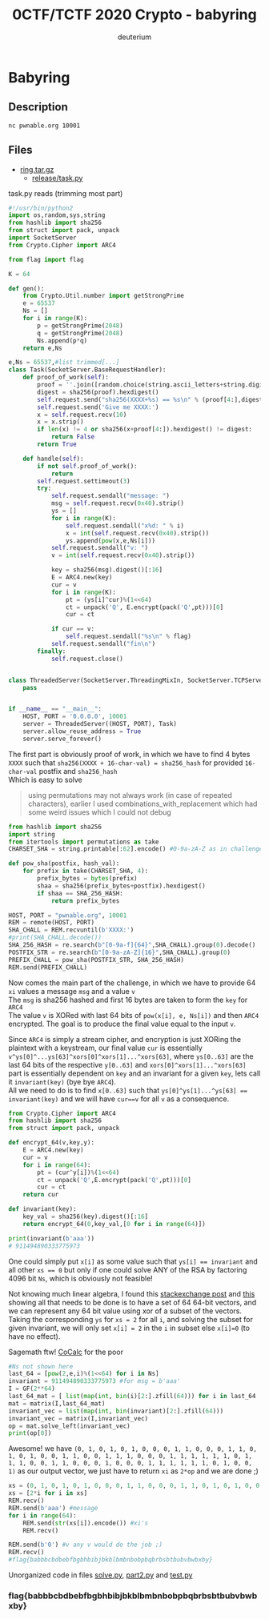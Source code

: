 ﻿---
title: "0CTF/TCTF 2020 Crypto - babyring"
tags: 0CTF 2020 cryptography sagemath rc4 PoW gaussian_elimination GF2
key: keys
aside:
  toc: true
sidebar:
  nav: aboutnav
author: deuterium
full_width: true
mathjax: false
mathjax_autoNumber: false
mermaid: false
chart: false
show_edit_on_github: true
comment: false
show_author_profile: true
excerpt_separator: <!--more-->
---

# Babyring

## Description
```
nc pwnable.org 10001
```
## Files
- [ring.tar.gz](ring_1f0f741fcfdfc52519d7b09b78c97b43.tar.gz)
  - [release/task.py](release/task.py)

task.py reads (trimming most part)
```python
#!/usr/bin/python2
import os,random,sys,string
from hashlib import sha256
from struct import pack, unpack
import SocketServer
from Crypto.Cipher import ARC4

from flag import flag

K = 64

def gen():
    from Crypto.Util.number import getStrongPrime
    e = 65537
    Ns = []
    for i in range(K):
        p = getStrongPrime(2048)
        q = getStrongPrime(2048)
        Ns.append(p*q)
    return e,Ns

e,Ns = 65537,#list trimmed[...]
class Task(SocketServer.BaseRequestHandler):
    def proof_of_work(self):
        proof = ''.join([random.choice(string.ascii_letters+string.digits) for _ in xrange(20)])
        digest = sha256(proof).hexdigest()
        self.request.send("sha256(XXXX+%s) == %s\n" % (proof[4:],digest))
        self.request.send('Give me XXXX:')
        x = self.request.recv(10)
        x = x.strip()
        if len(x) != 4 or sha256(x+proof[4:]).hexdigest() != digest:
            return False
        return True

    def handle(self):
        if not self.proof_of_work():
            return
        self.request.settimeout(3)
        try:
            self.request.sendall("message: ")
            msg = self.request.recv(0x40).strip()
            ys = []
            for i in range(K):
                self.request.sendall("x%d: " % i)
                x = int(self.request.recv(0x40).strip())
                ys.append(pow(x,e,Ns[i]))
            self.request.sendall("v: ")
            v = int(self.request.recv(0x40).strip())

            key = sha256(msg).digest()[:16]
            E = ARC4.new(key)
            cur = v
            for i in range(K):
                pt = (ys[i]^cur)%(1<<64)
                ct = unpack('Q', E.encrypt(pack('Q',pt)))[0]
                cur = ct

            if cur == v:
                self.request.sendall("%s\n" % flag)
            self.request.sendall("fin\n")
        finally:
            self.request.close()


class ThreadedServer(SocketServer.ThreadingMixIn, SocketServer.TCPServer):
    pass


if __name__ == "__main__":
    HOST, PORT = '0.0.0.0', 10001
    server = ThreadedServer((HOST, PORT), Task)
    server.allow_reuse_address = True
    server.serve_forever()
```
The first part is obviously proof of work, in which we have to find 4 bytes `XXXX` such that
`sha256(XXXX + 16-char-val) = sha256_hash` for provided `16-char-val` postfix and `sha256_hash`  
Which is easy to solve
> using permutations may not always work (in case of repeated characters), earlier I used combinations_with_replacement which had some weird issues which I could not debug
```python
from hashlib import sha256
import string
from itertools import permutations as take
CHARSET_SHA = string.printable[:62].encode() #0-9a-zA-Z as in challenge

def pow_sha(postfix, hash_val):
    for prefix in take(CHARSET_SHA, 4):
        prefix_bytes = bytes(prefix)
        shaa = sha256(prefix_bytes+postfix).hexdigest()
        if shaa == SHA_256_HASH:
            return prefix_bytes

HOST, PORT = "pwnable.org", 10001
REM = remote(HOST, PORT)
SHA_CHALL = REM.recvuntil(b'XXXX:')
#print(SHA_CHALL.decode())
SHA_256_HASH = re.search(b"[0-9a-f]{64}",SHA_CHALL).group(0).decode()
POSTFIX_STR = re.search(b"[0-9a-zA-Z]{16}",SHA_CHALL).group(0)
PREFIX_CHALL = pow_sha(POSTFIX_STR, SHA_256_HASH)
REM.send(PREFIX_CHALL)
```

Now comes the main part of the challenge, in which we have to provide 64 `xi` values a message `msg` and a value `v`  
The `msg` is sha256 hashed and first 16 bytes are taken to form the `key` for `ARC4`  
The value `v` is XORed with last 64 bits of `pow(x[i], e, Ns[i])` and then `ARC4` encrypted. The goal is to produce the final value equal to the input `v`.  

Since `ARC4` is simply a stream cipher, and encryption is just XORing the plaintext with a keystream, our final value `cur` is essentially `v^ys[0]^...ys[63]^xors[0]^xors[1]...^xors[63]`, where `ys[0..63]` are the last 64 bits of the respective `y[0..63]`  and `xors[0]^xors[1]...^xors[63]` part is essentially dependent on `key` and an invariant for a given `key`, lets call it `invariant(key)` (bye bye `ARC4`).  
All we need to do is to find `x[0..63]` such that `ys[0]^ys[1]...^ys[63] == invariant(key)` and we will have `cur==v` for all `v` as a consequence.

```python
from Crypto.Cipher import ARC4
from hashlib import sha256
from struct import pack, unpack

def encrypt_64(v,key,y):
    E = ARC4.new(key)
    cur = v
    for i in range(64):
        pt = (cur^y[i])%(1<<64)
        ct = unpack('Q',E.encrypt(pack('Q',pt)))[0]
        cur = ct
    return cur

def invariant(key):
    key_val = sha256(key).digest()[:16]
    return encrypt_64(0,key_val,[0 for i in range(64)])

print(invariant(b'aaa'))
# 911494890333775973
```
One could simply put `x[i]` as some value such that `ys[i] == invariant` and all other `xs == 0` but only if one could solve ANY of the RSA by factoring 4096 bit `Ns`, which is obviously not feasible!


Not knowing much linear algebra, I found this [stackexchange post](https://cs.stackexchange.com/questions/53331/minimal-basis-for-set-of-binary-vectors-using-xor/53337#53337) and [this](https://math.stackexchange.com/questions/2054271/gaussian-elimination-gf2) showing all that needs to be done is to have a set of 64 64-bit vectors, and we can represent any 64 bit value using xor of a subset of the vectors. Taking the corresponding `ys` for `xs = 2` for all `i`, and solving the subset for given invariant, we will only set `x[i] = 2` in the `i` in subset else `x[i]=0` (to have no effect).

Sagemath ftw! [CoCalc](https://cocalc.com/app) for the poor
```python
#Ns not shown here
last_64 = [pow(2,e,i)%(1<<64) for i in Ns]
invariant = 911494890333775973 #for msg = b'aaa'
I = GF(2**64)
last_64_mat = [ list(map(int, bin(i)[2:].zfill(64))) for i in last_64  ]
mat = matrix(I,last_64_mat)
invariant_vec = list(map(int, bin(invariant)[2:].zfill(64)))
invariant_vec = matrix(I,invariant_vec)
op = mat.solve_left(invariant_vec)
print(op[0])
```
 Awesome! we have
`(0, 1, 0, 1, 0, 1, 0, 0, 0, 1, 1, 0, 0, 0, 1, 1, 0, 1, 0, 1, 0, 0, 1, 1, 0, 0, 1, 1, 1, 0, 0, 0, 1, 1, 1, 1, 1, 1, 0, 1, 1, 1, 0, 0, 1, 1, 0, 0, 0, 1, 0, 0, 0, 1, 1, 1, 1, 1, 1, 0, 1, 0, 0, 1)` as our output vector, we just have to return `xi` as `2*op` and we are done ;)
 
```python
xs = (0, 1, 0, 1, 0, 1, 0, 0, 0, 1, 1, 0, 0, 0, 1, 1, 0, 1, 0, 1, 0, 0, 1, 1, 0, 0, 1, 1, 1, 0, 0, 0, 1, 1, 1, 1, 1, 1, 0, 1, 1, 1, 0, 0, 1, 1, 0, 0, 0, 1, 0, 0, 0, 1, 1, 1, 1, 1, 1, 0, 1, 0, 0, 1)
xs = [2*i for i in xs]
REM.recv()
REM.send(b'aaa') #message
for i in range(64):
    REM.send(str(xs[i]).encode()) #xi's
    REM.recv()

REM.send(b'0') #v any v would do the job ;)
REM.recv()
#flag{babbbcbdbebfbgbhbibjbkblbmbnbobpbqbrbsbtbubvbwbxby}
```
Unorganized code in files [solve.py](solve.py), [part2.py](part2.py) and [test.py](test.py)

### flag{babbbcbdbebfbgbhbibjbkblbmbnbobpbqbrbsbtbubvbwbxby}

